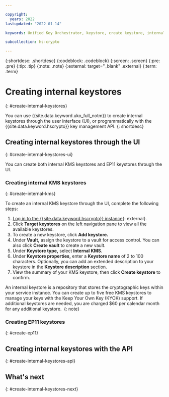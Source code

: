 ```yaml
---

copyright:
  years: 2022
lastupdated: "2022-01-14"

keywords: Unified Key Orchestrator, keystore, create keystore, internal keystore

subcollection: hs-crypto

---
```


{:shortdesc: .shortdesc}
{:codeblock: .codeblock}
{:screen: .screen}
{:pre: .pre}
{:tip: .tip}
{:note: .note}
{:external: target="_blank" .external}
{:term: .term}


# Creating internal keystores
{: #create-internal-keystores}

You can use {{site.data.keyword.uko_full_notm}} to create internal keystores through the user interface (UI), or programmatically with the {{site.data.keyword.hscrypto}} key management API.
{: shortdesc}

## Creating internal keystores through the UI
{: #create-internal-keystores-ui}

You can create both internal KMS keystores and EP11 keystores through the UI.

### Creating internal KMS keystores
{: #create-internal-kms}

To create an internal KMS keystore through the UI, complete the following steps:

1. [Log in to the {{site.data.keyword.hscrypto}} instance](https://cloud.ibm.com/login){: external}.
2. Click **Target keystores** on the left navigation pane to view all the available keystores.
3. To create a new keystore, click **Add keystore.**
4. Under **Vault,** assign the keystore to a vault for access control. You can also click **Create vault** to create a new vault.
5. Under **Keystore type,** select **Internal KMS**.
6. Under **Keystore properties,** enter a  **Keystore name** of 2 to 100 characters. Optionally, you can add an extended description to your keystore in the **Keystore description** section.
7. View the summary of your KMS keystore, then click **Create keystore** to confirm.

An internal keystore is a repository that stores the cryptographic keys within your service instance. You can create up to five free KMS keystores to manage your keys with the Keep Your Own Key (KYOK) support. If additional keystores are needed, you are charged $60 per calendar month for any additional keystore. 
{: note}



### Creating EP11 keystores
{: #create-ep11}





## Creating internal keystores with the API
{: #create-internal-keystores-api}






## What's next
{: #create-internal-keystores-next}

  


